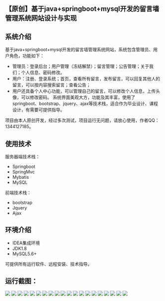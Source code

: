 ## 【原创】基于java+springboot+mysql开发的留言墙管理系统网站设计与实现

## 系统介绍

基于java+springboot+mysql开发的留言墙管理系统网站，系统包含管理员、用户角色，功能如下：
- 管理员：登录后台；用户管理（冻结解禁）；留言管理；公告管理；关于我们；个人信息、密码修改。
- 用户：注册、登录系统；首页，查看所有留言，发布留言，可以回复其他人的留言，可以按内容搜索留言；查看公告；
- 用户还具备个人中心功能，可以管理自己的留言，可以修改个人信息，上传头像，可以修改密码。
系统界面美观大方，功能及其丰富，使用了springboot、bootstrap、jquery、ajax等技术栈，适合作为毕业设计、课程设计，有需要可提供指导。

项目由本人原创开发，经过多次测试，项目运行无问题，请放心使用，作者QQ：1344127185。

## 使用技术

服务器端技术栈：

- Springboot
- SpringMvc
- Mybatis
- MySQL

前端技术栈：

- bootstrap
- Jquery
- Ajax

## 环境介绍

- IDEA集成环境
- JDK1.8
- MySQL5.6+

可提供所有运行软件、远程安装、技术指导。

## 运行截图：
![](https://github.com/itcoderyhl/talk-mgr/blob/main/images/1.png)
![](https://github.com/itcoderyhl/talk-mgr/blob/main/images/2.png)
![](https://github.com/itcoderyhl/talk-mgr/blob/main/images/3.png)
![](https://github.com/itcoderyhl/talk-mgr/blob/main/images/4.png)
![](https://github.com/itcoderyhl/talk-mgr/blob/main/images/5.png)
![](https://github.com/itcoderyhl/talk-mgr/blob/main/images/6.png)
![](https://github.com/itcoderyhl/talk-mgr/blob/main/images/7.png)
![](https://github.com/itcoderyhl/talk-mgr/blob/main/images/8.png)
![](https://github.com/itcoderyhl/talk-mgr/blob/main/images/9.png)
![](https://github.com/itcoderyhl/talk-mgr/blob/main/images/10.png)
![](https://github.com/itcoderyhl/talk-mgr/blob/main/images/11.png)
![](https://github.com/itcoderyhl/talk-mgr/blob/main/images/12.png)
![](https://github.com/itcoderyhl/talk-mgr/blob/main/images/13.png)
![](https://github.com/itcoderyhl/talk-mgr/blob/main/images/14.png)
![](https://github.com/itcoderyhl/talk-mgr/blob/main/images/15.png)
![](https://github.com/itcoderyhl/talk-mgr/blob/main/images/16.png)
![](https://github.com/itcoderyhl/talk-mgr/blob/main/images/17.png)
![](https://github.com/itcoderyhl/talk-mgr/blob/main/images/18.png)
![](https://github.com/itcoderyhl/talk-mgr/blob/main/images/19.png)
![](https://github.com/itcoderyhl/talk-mgr/blob/main/images/20.png)


